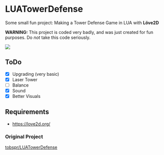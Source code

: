 # LUATowerDefense
Some small fun project: Making a Tower Defense Game in LUA with __Löve2D__

**WARNING:** This project is coded very badly, and was just created for fun purposes. Do *not* take this code seriously.

<img src="http://fs5.directupload.net/images/151101/z33hfol2.png">

## ToDo
- [x] Upgrading (very basic)
- [x] Laser Tower
- [ ] Balance 
- [x] Sound
- [x] Better Visuals

## Requirements
 - https://love2d.org/

### Original Project
[tobspr/LUATowerDefense](https://github.com/tobspr/LUATowerDefense)
